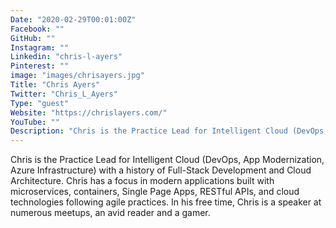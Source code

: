 ```yaml
---
Date: "2020-02-29T00:01:00Z"
Facebook: ""
GitHub: ""
Instagram: ""
Linkedin: "chris-l-ayers"
Pinterest: ""
image: "images/chrisayers.jpg"
Title: "Chris Ayers"
Twitter: "Chris_L_Ayers"
Type: "guest"
Website: "https://chrislayers.com/"
YouTube: ""
Description: "Chris is the Practice Lead for Intelligent Cloud (DevOps, App Modernization, Azure Infrastructure) with a history of Full-Stack Development and Cloud Architecture. Chris has a focus in modern applications built with microservices, containers, Single Page Apps, RESTful APIs, and cloud technologies following agile practices."
---
```

Chris is the Practice Lead for Intelligent Cloud (DevOps, App Modernization, Azure Infrastructure) with a history of Full-Stack Development and Cloud Architecture. Chris has a focus in modern applications built with microservices, containers, Single Page Apps, RESTful APIs, and cloud technologies following agile practices. In his free time, Chris is a speaker at numerous meetups, an avid reader and a gamer.